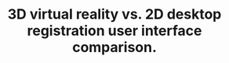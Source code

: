 ---
authors: Bueckle A, Buehling K, Shih PC, Borner K
carousel: false
dccs:
- HuBMAP
doi: 10.1371/journal.pone.0258103
featured: false
issue: '10'
journal: PloS one
keywords: '["Middle Aged", "Male", "User-Computer Interface", "Adult", "Tissue and
  Organ Harvesting", "Virtual Reality", "Imaging, Three-Dimensional", "Young Adult",
  "Female", "Adolescent", "Humans"]'
landmark: false
layout: ../../layouts/Publication.astro
page: page
pmcid: PMC8550408
pmid: 34705835
title: 3D virtual reality vs. 2D desktop registration user interface comparison.
volume: '16'
year: 2021

---